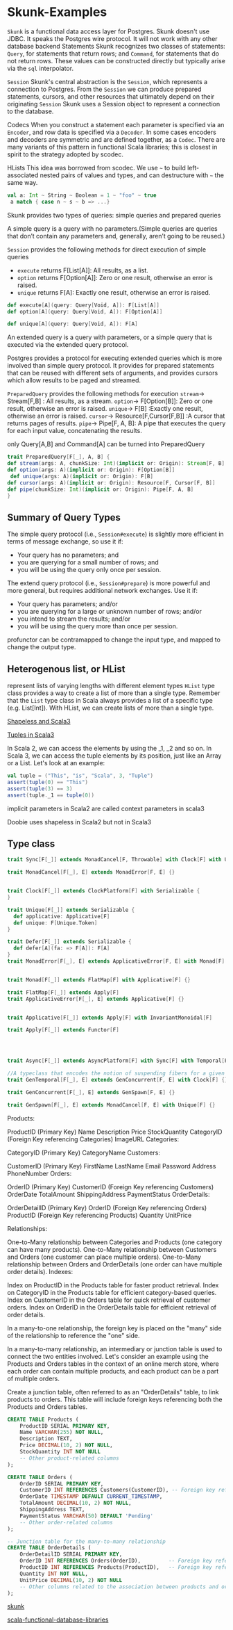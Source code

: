 # Skunk-Examples

`Skunk` is a functional data access layer for Postgres.
Skunk doesn't use JDBC. It speaks the Postgres wire protocol. It will not work with any other database backend
Statements  Skunk recognizes two classes of statements: `Query`, for statements that return rows; and `Command`, for statements that do not return rows. These values can be constructed directly but typically arise via the `sql` interpolator.

`Session` Skunk's central abstraction is the `Session`, which represents a connection to Postgres. From the `Session` we can produce prepared statements, cursors, and other resources that ultimately depend on their originating `Session`
Skunk uses a Session object to represent a connection to the database.

Codecs When you construct a statement each parameter is specified via an `Encoder`, and row data is specified via a `Decoder`. In some cases encoders and decoders are symmetric and are defined together, as a `Codec`. There are many variants of this pattern in functional Scala libraries; this is closest in spirit to the strategy adopted by scodec.

HLists This idea was borrowed from scodec. We use `~` to build left-associated nested pairs of values and types, and can destructure with `~` the same way.

```scala
val a: Int ~ String ~ Boolean = 1 ~ "foo" ~ true
 a match { case n ~ s ~ b => ...}
 ```
Skunk provides two types of queries: simple queries and prepared queries

A simple query is a query with no parameters.(Simple queries are queries that don’t contain any parameters and, generally, aren’t going to be reused.)

`Session` provides the following methods for direct execution of simple queries
- `execute` returns	F[List[A]]:	All results, as a list.
- `option` returns	F[Option[A]]: Zero or one result, otherwise an error is raised.
- `unique`	returns F[A]: Exactly one result, otherwise an error is raised.
```scala
def execute[A](query: Query[Void, A]): F[List[A]]
def option[A](query: Query[Void, A]): F[Option[A]]

def unique[A](query: Query[Void, A]): F[A]
```

An extended query is a query with parameters, or a simple query that is executed via the extended query protocol.

Postgres provides a protocol for executing extended queries which is more involved than simple query protocol. It provides for prepared statements that can be reused with different sets of arguments, and provides cursors which allow results to be paged and streamed.

`PreparedQuery` provides the following methods for execution
`stream`->	Stream[F,B]	: All results, as a stream.
`option`->	F[Option[B]]:	Zero or one result, otherwise an error is raised.
`unique`->	F[B]	:Exactly one result, otherwise an error is raised.
`cursor`->	Resource[F,Cursor[F,B]]	:A cursor that returns pages of results.
`pipe`->	Pipe[F, A, B]:	A pipe that executes the query for each input value, concatenating the results.

only Query[A,B] and Command[A] can be turned into PreparedQuery
```scala
trait PreparedQuery[F[_], A, B] {
def stream(args: A, chunkSize: Int)(implicit or: Origin): Stream[F, B]
def option(args: A)(implicit or: Origin): F[Option[B]]
 def unique(args: A)(implicit or: Origin): F[B]
def cursor(args: A)(implicit or: Origin): Resource[F, Cursor[F, B]]
def pipe(chunkSize: Int)(implicit or: Origin): Pipe[F, A, B]
}
```

## Summary of Query Types
The simple query protocol (i.e., `Session#execute`) is slightly more efficient in terms of message exchange, so use it if:
- Your query has no parameters; and
- you are querying for a small number of rows; and
- you will be using the query only once per session.

The extend query protocol (i.e., `Session#prepare`) is more powerful and more general, but requires additional network exchanges. Use it if:
- Your query has parameters; and/or
- you are querying for a large or unknown number of rows; and/or
- you intend to stream the results; and/or
- you will be using the query more than once per session.

profunctor can be contramapped to change the input type, and mapped to change the output type.

## Heterogenous list, or HList
represent lists of varying lengths with different element types
`HList` type class provides a way to create a list of more than a single type. Remember that the `List` type class in Scala always provides a list of a specific type (e.g. List[Int]). With HList, we can create lists of more than a single type.

[Shapeless and Scala3](http://www.limansky.me/posts/2021-07-26-from-scala-2-shapeless-to-scala-3.html)

[Tuples in Scala3](https://www.scala-lang.org/2021/02/26/tuples-bring-generic-programming-to-scala-3.html)

In Scala 2, we can access the elements by using the _1, _2 and so on. In Scala 3, we can access the tuple elements by its position, just like an Array or a List. Let's look at an example:

```scala
val tuple = ("This", "is", "Scala", 3, "Tuple")
assert(tuple(0) == "This")
assert(tuple(3) == 3)
assert(tuple._1 == tuple(0))
```


implicit parameters in Scala2 are called context parameters in scala3


Doobie uses shapeless in Scala2 but not in Scala3


## Type class

```scala
trait Sync[F[_]] extends MonadCancel[F, Throwable] with Clock[F] with Unique[F] with Defer[F] {}

trait MonadCancel[F[_], E] extends MonadError[F, E] {}


trait Clock[F[_]] extends ClockPlatform[F] with Serializable {
}

trait Unique[F[_]] extends Serializable {
  def applicative: Applicative[F]
  def unique: F[Unique.Token]
}

trait Defer[F[_]] extends Serializable {
  def defer[A](fa: => F[A]): F[A]
}
trait MonadError[F[_], E] extends ApplicativeError[F, E] with Monad[F] {}


trait Monad[F[_]] extends FlatMap[F] with Applicative[F] {}

trait FlatMap[F[_]] extends Apply[F]
trait ApplicativeError[F[_], E] extends Applicative[F] {}


trait Applicative[F[_]] extends Apply[F] with InvariantMonoidal[F]

trait Apply[F[_]] extends Functor[F]




trait Async[F[_]] extends AsyncPlatform[F] with Sync[F] with Temporal[F] {}

//A typeclass that encodes the notion of suspending fibers for a given duration
trait GenTemporal[F[_], E] extends GenConcurrent[F, E] with Clock[F] {}

trait GenConcurrent[F[_], E] extends GenSpawn[F, E] {}

trait GenSpawn[F[_], E] extends MonadCancel[F, E] with Unique[F] {}
```


Products:

ProductID (Primary Key)
Name
Description
Price
StockQuantity
CategoryID (Foreign Key referencing Categories)
ImageURL
Categories:

CategoryID (Primary Key)
CategoryName
Customers:

CustomerID (Primary Key)
FirstName
LastName
Email
Password
Address
PhoneNumber
Orders:

OrderID (Primary Key)
CustomerID (Foreign Key referencing Customers)
OrderDate
TotalAmount
ShippingAddress
PaymentStatus
OrderDetails:

OrderDetailID (Primary Key)
OrderID (Foreign Key referencing Orders)
ProductID (Foreign Key referencing Products)
Quantity
UnitPrice

Relationships:

One-to-Many relationship between Categories and Products (one category can have many products).
One-to-Many relationship between Customers and Orders (one customer can place multiple orders).
One-to-Many relationship between Orders and OrderDetails (one order can have multiple order details).
Indexes:

Index on ProductID in the Products table for faster product retrieval.
Index on CategoryID in the Products table for efficient category-based queries.
Index on CustomerID in the Orders table for quick retrieval of customer orders.
Index on OrderID in the OrderDetails table for efficient retrieval of order details.



In a many-to-one relationship, the foreign key is placed on the "many" side of the relationship to reference the "one" side.


In a many-to-many relationship, an intermediary or junction table is used to connect the two entities involved. Let's consider an example using the Products and Orders tables in the context of an online merch store, where each order can contain multiple products, and each product can be a part of multiple orders.

Create a junction table, often referred to as an "OrderDetails" table, to link products to orders. This table will include foreign keys referencing both the Products and Orders tables.

```sql
CREATE TABLE Products (
    ProductID SERIAL PRIMARY KEY,
    Name VARCHAR(255) NOT NULL,
    Description TEXT,
    Price DECIMAL(10, 2) NOT NULL,
    StockQuantity INT NOT NULL
    -- Other product-related columns
);

CREATE TABLE Orders (
    OrderID SERIAL PRIMARY KEY,
    CustomerID INT REFERENCES Customers(CustomerID), -- Foreign key referencing Customers table
    OrderDate TIMESTAMP DEFAULT CURRENT_TIMESTAMP,
    TotalAmount DECIMAL(10, 2) NOT NULL,
    ShippingAddress TEXT,
    PaymentStatus VARCHAR(50) DEFAULT 'Pending'
    -- Other order-related columns
);

-- Junction table for the many-to-many relationship
CREATE TABLE OrderDetails (
    OrderDetailID SERIAL PRIMARY KEY,
    OrderID INT REFERENCES Orders(OrderID),         -- Foreign key referencing Orders table
    ProductID INT REFERENCES Products(ProductID),   -- Foreign key referencing Products table
    Quantity INT NOT NULL,
    UnitPrice DECIMAL(10, 2) NOT NULL
    -- Other columns related to the association between products and orders
);

````

[skunk](https://www.baeldung.com/scala/skunk-postgresql-driver)

[scala-functional-database-libraries](https://medium.com/rahasak/scala-functional-database-libraries-31364b2cf7b2)